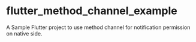 # flutter_method_channel_example

A Sample Flutter project to use method channel for notification permission on native side.
